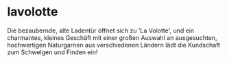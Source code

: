 # lavolotte
Die bezaubernde, alte Ladentür öffnet sich zu 'La Volotte', und ein charmantes, kleines Geschäft mit einer großen Auswahl an ausgesuchten, hochwertigen Naturgarnen aus verschiedenen Ländern lädt die Kundschaft zum Schwelgen und Finden ein!
